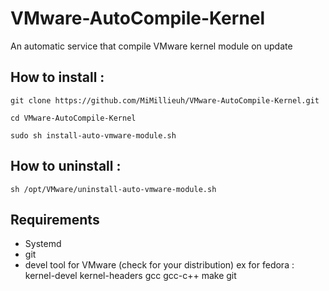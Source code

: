 # VMware-AutoCompile-Kernel
An automatic service that compile VMware kernel module on update


## How to install :

`git clone https://github.com/MiMillieuh/VMware-AutoCompile-Kernel.git`

`cd VMware-AutoCompile-Kernel`

`sudo sh install-auto-vmware-module.sh`

## How to uninstall : 

`sh /opt/VMware/uninstall-auto-vmware-module.sh`

## Requirements

- Systemd
- git
- devel tool for VMware (check for your distribution) ex for fedora : kernel-devel kernel-headers gcc gcc-c++ make git
